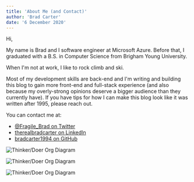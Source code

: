 ```yaml
---
title: 'About Me (and Contact)'
author: 'Brad Carter'
date: '6 December 2020'
---
```


Hi,

My name is Brad and I software engineer at Microsoft Azure. Before that, I graduated with a B.S. in Computer Science from Brigham Young University.

When I'm not at work, I like to rock climb and ski.

Most of my development skills are back-end and I'm writing and building this blog to gain more front-end and full-stack experience (and also because my overly-strong opinions deserve a bigger audience than they currently have). If you have tips for how I can make this blog look like it was written after 1995, please reach out.

You can contact me at:
- [@Fragile_Brad on Twitter](https://twitter.com/Fragile_Brad)
- [therealbradcarter on LinkedIn](https://www.linkedin.com/in/therealbradcarter/)
- [bradcarter1994 on GitHub](https://github.com/bradcarter1994)

![](https://i.imgur.com/09nccxP.jpg "Thinker/Doer Org Diagram")

![](https://i.imgur.com/DRoV6tt.jpg "Thinker/Doer Org Diagram")

![](https://i.imgur.com/7Qfz3Ad.jpg "Thinker/Doer Org Diagram")
